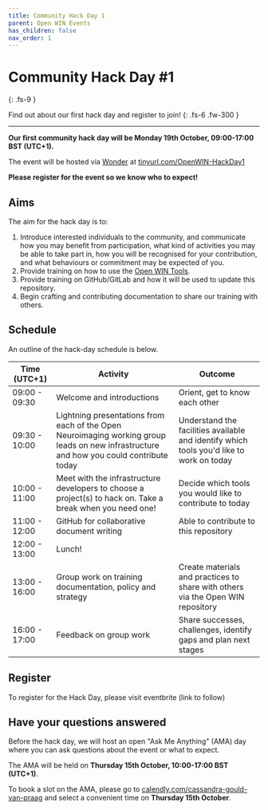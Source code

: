 ```yaml
---
title: Community Hack Day 1
parent: Open WIN Events
has_children: false
nav_order: 1
---
```


# Community Hack Day #1
{: .fs-9 }

Find out about our first hack day and register to join!
{: .fs-6 .fw-300 }

---

**Our first community hack day will be Monday 19th October, 09:00-17:00 BST (UTC+1).**

The event will be hosted via [Wonder](https://www.wonder.me) at [tinyurl.com/OpenWIN-HackDay1](https://tinyurl.com/OpenWIN-HackDay1)

**Please register for the event so we know who to expect!**

## Aims

The aim for the hack day is to:
1. Introduce interested individuals to the community, and communicate how you may benefit from participation, what kind of activities you may be able to take part in, how you will be recognised for your contribution, and what behaviours or commitment may be expected of you.
2. Provide training on how to use the [Open WIN Tools](../tools.md).
3. Provide training on GitHub/GitLab and how it will be used to update this repository.
4. Begin crafting and contributing documentation to share our training with others.

## Schedule

An outline of the hack-day schedule is below.

| Time (UTC+1)| Activity | Outcome  |
|---|---|---|
| 09:00 - 09:30 | Welcome and introductions | Orient, get to know each other  |
| 09:30 - 10:00 | Lightning presentations from each of the Open Neuroimaging working group leads on new infrastructure and how you could contribute today | Understand the facilities available and identify which tools you'd like to work on today  |
| 10:00 - 11:00 | Meet with the infrastructure developers to choose a project(s) to hack on. Take a break when you need one! | Decide which tools you would like to contribute to today  |
| 11:00 - 12:00 | GitHub for collaborative document writing | Able to contribute to this repository   |
| 12:00 - 13:00 | Lunch! |   |
| 13:00 - 16:00 | Group work on training documentation, policy and strategy | Create materials and practices to share with others via the Open WIN repository |
| 16:00 - 17:00 | Feedback on group work | Share successes, challenges, identify gaps and plan next stages  |

## Register

To register for the Hack Day, please visit eventbrite (link to follow) 


## Have your questions answered

Before the hack day, we will host an open "Ask Me Anything" (AMA) day where you can ask questions about the event or what to expect.

The AMA will be held on **Thursday 15th October, 10:00-17:00 BST (UTC+1)**.

To book a slot on the AMA, please go to [calendly.com/cassandra-gould-van-praag](calendly.com/cassandra-gould-van-praag) and select a convenient  time on **Thursday 15th October**.

